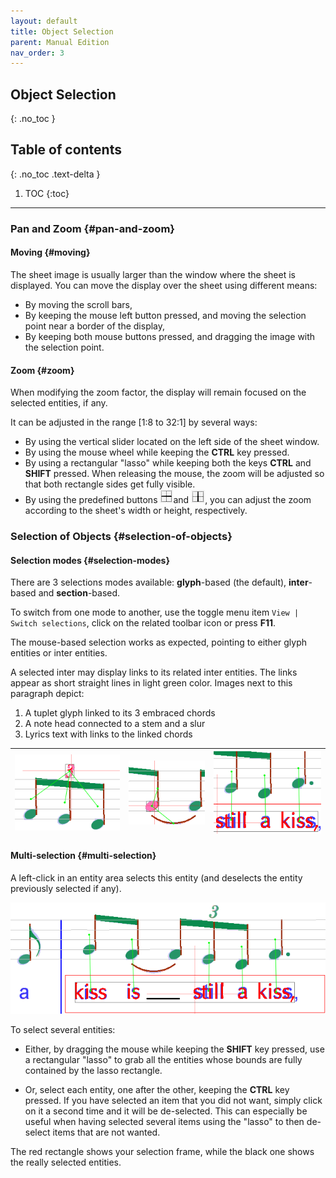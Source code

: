 ```yaml
---
layout: default
title: Object Selection
parent: Manual Edition
nav_order: 3
---
```

## Object Selection
{: .no_toc }

## Table of contents
{: .no_toc .text-delta }

1. TOC
{:toc}

---

### Pan and Zoom {#pan-and-zoom}

#### Moving {#moving}

The sheet image is usually larger than the window where the sheet is displayed.
You can move the display over the sheet using different means:

* By moving the scroll bars,
* By keeping the mouse left button pressed, and moving the selection point near a border of the display,
* By keeping both mouse buttons pressed, and dragging the image with the selection point.

#### Zoom {#zoom}

When modifying the zoom factor, the display will remain focused on the selected entities, if any.

It can be adjusted in the range [1:8 to 32:1] by several ways:

* By using the vertical slider located on the left side of the sheet window.
* By using the mouse wheel while keeping the **CTRL** key pressed.
* By using a rectangular "lasso" while keeping both the keys **CTRL** and **SHIFT** pressed.
When releasing the mouse, the zoom will be adjusted so that both rectangle sides get fully visible.
* By using the predefined buttons ![](../assets/images/zoom1.png)and ![](../assets/images/zoom2.png),
you can adjust the zoom according to the sheet's width or height, respectively.

### Selection of Objects {#selection-of-objects}

#### Selection modes {#selection-modes}

There are 3 selections modes available: **glyph**-based (the default), **inter**-based
and **section**-based.

To switch from one mode to another, use the toggle menu item `View | Switch selections`,
click on the related toolbar icon or press **F11**.

The mouse-based selection works as expected, pointing to either glyph entities or inter entities.

A selected inter may display links to its related inter entities.
The links appear as short straight lines in light green color. Images next to this paragraph depict:

1. A tuplet glyph linked to its 3 embraced chords
2. A note head connected to a stem and a slur
3. Lyrics text with links to the linked chords

| ![](../assets/images/link_tuplet.png) | ![](../assets/images/link_stem_slur.png) | ![](../assets/images/link_lyrics.png) |
| :---: | :---: | :---: |


#### Multi-selection {#multi-selection}

A left-click in an entity area selects this entity (and deselects the entity previously selected if any).

![](../assets/images/multi_select.png)

To select several entities:

* Either, by dragging the mouse while keeping the **SHIFT** key pressed, use a rectangular "lasso"
to grab all the entities whose bounds are fully contained by the lasso rectangle.

* Or, select each entity, one after the other, keeping the **CTRL** key pressed.
If you have selected an item that you did not want, simply click on it a second time
and it will be de-selected.
This can especially be useful when having selected several items using the "lasso" to then
de-select items that are not wanted.

The red rectangle shows your selection frame, while the black one shows the really selected entities.
